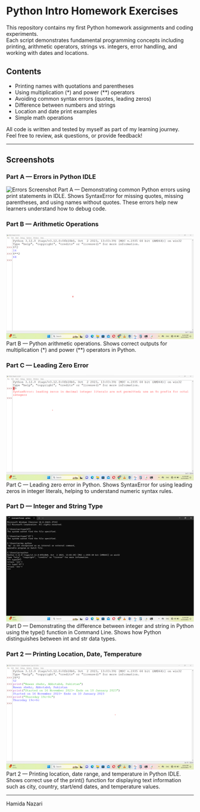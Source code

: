 # Python Intro Homework Exercises

This repository contains my first Python homework assignments and coding experiments.  
Each script demonstrates fundamental programming concepts including printing, arithmetic operators, strings vs. integers, error handling, and working with dates and locations.

## Contents
- Printing names with quotations and parentheses
- Using multiplication (*) and power (**) operators
- Avoiding common syntax errors (quotes, leading zeros)
- Difference between numbers and strings
- Location and date print examples
- Simple math operations

All code is written and tested by myself as part of my learning journey.  
Feel free to review, ask questions, or provide feedback!

---

## Screenshots

### Part A — Errors in Python IDLE
![Errors Screenshot](screenshots/PartA—ErrorsinPythonIDLE.png)
Part A — Demonstrating common Python errors using print statements in IDLE. Shows SyntaxError for missing quotes, missing parentheses, and using names without quotes. These errors help new learners understand how to debug code.

### Part B — Arithmetic Operations
![Python Arithmetic](screenshots/partB_arithmetic.png)  
Part B — Python arithmetic operations. Shows correct outputs for multiplication (*) and power (**) operators in Python.

### Part C — Leading Zero Error
![Leading Zero Error](screenshots/partc_leading_zero.png)  
Part C — Leading zero error in Python. Shows SyntaxError for using leading zeros in integer literals, helping to understand numeric syntax rules.

### Part D — Integer and String Type
![Integer vs String](screenshots/partd_type.png)  
Part D — Demonstrating the difference between integer and string in Python using the type() function in Command Line. Shows how Python distinguishes between int and str data types.

### Part 2 — Printing Location, Date, Temperature
![Location, Date, Temperature](screenshots/part-2.png)  
Part 2 — Printing location, date range, and temperature in Python IDLE. Shows correct use of the print() function for displaying text information such as city, country, start/end dates, and temperature values.

---

Hamida Nazari

